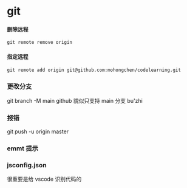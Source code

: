 # git

#### 删除远程

```
git remote remove origin
```

#### 指定远程

```
git remote add origin git@github.com:mohongchen/codelearning.git
```

### 更改分支

git branch -M main github 貌似只支持 main 分支 bu'zhi

### 报错

git push -u origin master

### emmt 提示

### jsconfig.json

很重要是给 vscode 识别代码的
